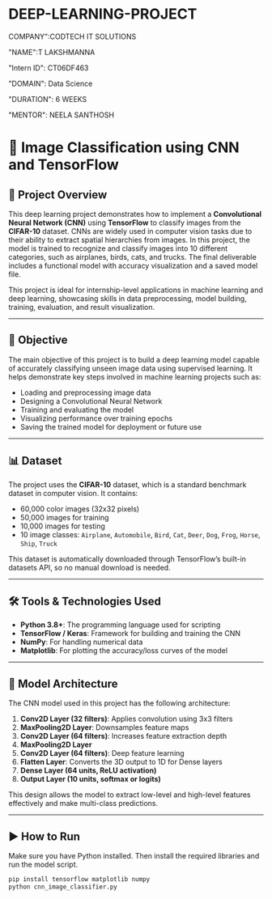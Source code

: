 # DEEP-LEARNING-PROJECT

COMPANY":CODTECH IT SOLUTIONS

"NAME":T LAKSHMANNA

"Intern ID": CT06DF463

"DOMAIN": Data Science

"DURATION": 6 WEEKS

"MENTOR": NEELA SANTHOSH

# 🧠 Image Classification using CNN and TensorFlow

## 📘 Project Overview

This deep learning project demonstrates how to implement a **Convolutional Neural Network (CNN)** using **TensorFlow** to classify images from the **CIFAR-10** dataset. CNNs are widely used in computer vision tasks due to their ability to extract spatial hierarchies from images. In this project, the model is trained to recognize and classify images into 10 different categories, such as airplanes, birds, cats, and trucks. The final deliverable includes a functional model with accuracy visualization and a saved model file.

This project is ideal for internship-level applications in machine learning and deep learning, showcasing skills in data preprocessing, model building, training, evaluation, and result visualization.

---

## 🎯 Objective

The main objective of this project is to build a deep learning model capable of accurately classifying unseen image data using supervised learning. It helps demonstrate key steps involved in machine learning projects such as:

- Loading and preprocessing image data
- Designing a Convolutional Neural Network
- Training and evaluating the model
- Visualizing performance over training epochs
- Saving the trained model for deployment or future use

---

## 📊 Dataset

The project uses the **CIFAR-10** dataset, which is a standard benchmark dataset in computer vision. It contains:

- 60,000 color images (32x32 pixels)
- 50,000 images for training
- 10,000 images for testing
- 10 image classes: `Airplane`, `Automobile`, `Bird`, `Cat`, `Deer`, `Dog`, `Frog`, `Horse`, `Ship`, `Truck`

This dataset is automatically downloaded through TensorFlow’s built-in datasets API, so no manual download is needed.

---

## 🛠️ Tools & Technologies Used

- **Python 3.8+**: The programming language used for scripting
- **TensorFlow / Keras**: Framework for building and training the CNN
- **NumPy**: For handling numerical data
- **Matplotlib**: For plotting the accuracy/loss curves of the model

---

## 🧱 Model Architecture

The CNN model used in this project has the following architecture:

1. **Conv2D Layer (32 filters)**: Applies convolution using 3x3 filters
2. **MaxPooling2D Layer**: Downsamples feature maps
3. **Conv2D Layer (64 filters)**: Increases feature extraction depth
4. **MaxPooling2D Layer**
5. **Conv2D Layer (64 filters)**: Deep feature learning
6. **Flatten Layer**: Converts the 3D output to 1D for Dense layers
7. **Dense Layer (64 units, ReLU activation)**
8. **Output Layer (10 units, softmax or logits)**

This design allows the model to extract low-level and high-level features effectively and make multi-class predictions.

---

## ▶️ How to Run

Make sure you have Python installed. Then install the required libraries and run the model script.

```bash
pip install tensorflow matplotlib numpy
python cnn_image_classifier.py

